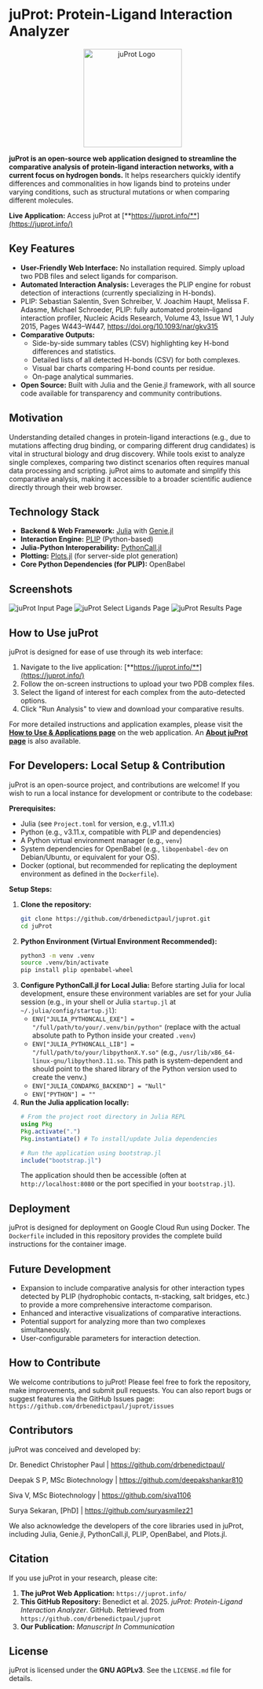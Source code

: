 # juProt: Protein-Ligand Interaction Analyzer

<!-- Optional: If you have a logo image file (e.g., in a folder like `assets/logo.png` in your repo), you can uncomment and use this:
-->
<p align="center">
  <img src="/public/img/juProt_logo.png" alt="juProt Logo" width="200"/>
</p>


<!-- [![License: MIT](https://img.shields.io/badge/License-MIT-blue.svg)](https://opensource.org/licenses/MIT) Replace MIT with your chosen license if different -->

**juProt is an open-source web application designed to streamline the comparative analysis of protein-ligand interaction networks, with a current focus on hydrogen bonds.** It helps researchers quickly identify differences and commonalities in how ligands bind to proteins under varying conditions, such as structural mutations or when comparing different molecules.

**Live Application:** Access juProt at [**https://juprot.info/**](https://juprot.info/)

## Key Features

*   **User-Friendly Web Interface:** No installation required. Simply upload two PDB files and select ligands for comparison.
*   **Automated Interaction Analysis:** Leverages the PLIP engine for robust detection of interactions (currently specializing in H-bonds).
* PLIP: Sebastian Salentin, Sven Schreiber, V. Joachim Haupt, Melissa F. Adasme, Michael Schroeder, PLIP: fully automated protein–ligand interaction profiler, Nucleic Acids Research, Volume 43, Issue W1, 1 July 2015, Pages W443–W447, https://doi.org/10.1093/nar/gkv315
*   **Comparative Outputs:**
    *   Side-by-side summary tables (CSV) highlighting key H-bond differences and statistics.
    *   Detailed lists of all detected H-bonds (CSV) for both complexes.
    *   Visual bar charts comparing H-bond counts per residue.
    *   On-page analytical summaries.
*   **Open Source:** Built with Julia and the Genie.jl framework, with all source code available for transparency and community contributions.

## Motivation

Understanding detailed changes in protein-ligand interactions (e.g., due to mutations affecting drug binding, or comparing different drug candidates) is vital in structural biology and drug discovery. While tools exist to analyze single complexes, comparing two distinct scenarios often requires manual data processing and scripting. juProt aims to automate and simplify this comparative analysis, making it accessible to a broader scientific audience directly through their web browser.

## Technology Stack

*   **Backend & Web Framework:** [Julia](https://julialang.org/) with [Genie.jl](https://genieframework.com/)
*   **Interaction Engine:** [PLIP](https://github.com/pharmai/plip) (Python-based)
*   **Julia-Python Interoperability:** [PythonCall.jl](https://github.com/cjdoris/PythonCall.jl)
*   **Plotting:** [Plots.jl](http://docs.juliaplots.org/latest/) (for server-side plot generation)
*   **Core Python Dependencies (for PLIP):** OpenBabel

## Screenshots

<!-- 
Replace these with actual paths to screenshots in your repository (e.g., create an 'assets' folder)
Example:
-->
![juProt Input Page](./public/img/juProt_input_page.png)
![juProt Select Ligands Page](./public/img/juProt_select_ligands_page.png)
![juProt Results Page](./public/img/aromatase_native_mutant.png)

<!-- *(Please add 2-3 screenshots here showing the juProt interface: e.g., the main upload page, the ligand selection step, and an example of the results page with the plot and tables.)* -->

## How to Use juProt

juProt is designed for ease of use through its web interface:
1.  Navigate to the live application: [**https://juprot.info/**](https://juprot.info/)
2.  Follow the on-screen instructions to upload your two PDB complex files.
3.  Select the ligand of interest for each complex from the auto-detected options.
4.  Click "Run Analysis" to view and download your comparative results.

For more detailed instructions and application examples, please visit the **[How to Use & Applications page](https://juprot.info/how-to-use)** on the web application. An **[About juProt page](https://juprot.info/about)** is also available.

## For Developers: Local Setup & Contribution

juProt is an open-source project, and contributions are welcome! If you wish to run a local instance for development or contribute to the codebase:

**Prerequisites:**
*   Julia (see `Project.toml` for version, e.g., v1.11.x)
*   Python (e.g., v3.11.x, compatible with PLIP and dependencies)
*   A Python virtual environment manager (e.g., `venv`)
*   System dependencies for OpenBabel (e.g., `libopenbabel-dev` on Debian/Ubuntu, or equivalent for your OS).
*   Docker (optional, but recommended for replicating the deployment environment as defined in the `Dockerfile`).

**Setup Steps:**
1.  **Clone the repository:**
    ```bash
    git clone https://github.com/drbenedictpaul/juprot.git
    cd juProt
    ```
2.  **Python Environment (Virtual Environment Recommended):**
    ```bash
    python3 -m venv .venv 
    source .venv/bin/activate 
    pip install plip openbabel-wheel
    ```
3.  **Configure PythonCall.jl for Local Julia:**
    Before starting Julia for local development, ensure these environment variables are set for your Julia session (e.g., in your shell or Julia `startup.jl` at `~/.julia/config/startup.jl`):
    *   `ENV["JULIA_PYTHONCALL_EXE"] = "/full/path/to/your/.venv/bin/python"` (replace with the actual absolute path to Python inside your created `.venv`)
    *   `ENV["JULIA_PYTHONCALL_LIB"] = "/full/path/to/your/libpythonX.Y.so"` (e.g., `/usr/lib/x86_64-linux-gnu/libpython3.11.so`. This path is system-dependent and should point to the shared library of the Python version used to create the venv.)
    *   `ENV["JULIA_CONDAPKG_BACKEND"] = "Null"`
    *   `ENV["PYTHON"] = ""`
4.  **Run the Julia application locally:**
    ```julia
    # From the project root directory in Julia REPL
    using Pkg
    Pkg.activate(".")
    Pkg.instantiate() # To install/update Julia dependencies

    # Run the application using bootstrap.jl
    include("bootstrap.jl") 
    ```
    The application should then be accessible (often at `http://localhost:8080` or the port specified in your `bootstrap.jl`).

## Deployment

juProt is designed for deployment on Google Cloud Run using Docker. The `Dockerfile` included in this repository provides the complete build instructions for the container image.

## Future Development

*   Expansion to include comparative analysis for other interaction types detected by PLIP (hydrophobic contacts, π-stacking, salt bridges, etc.) to provide a more comprehensive interactome comparison.
*   Enhanced and interactive visualizations of comparative interactions.
*   Potential support for analyzing more than two complexes simultaneously.
*   User-configurable parameters for interaction detection.

## How to Contribute

We welcome contributions to juProt! Please feel free to fork the repository, make improvements, and submit pull requests. You can also report bugs or suggest features via the GitHub Issues page: `https://github.com/drbenedictpaul/juprot/issues`

## Contributors

juProt was conceived and developed by:

Dr. Benedict Christopher Paul | https://github.com/drbenedictpaul/

Deepak S P, MSc Biotechnology | https://github.com/deepakshankar810

Siva V, MSc Biotechnology | https://github.com/siva1106

Surya Sekaran, [PhD] | https://github.com/suryasmilez21

We also acknowledge the developers of the core libraries used in juProt, including Julia, Genie.jl, PythonCall.jl, PLIP, OpenBabel, and Plots.jl.

## Citation

If you use juProt in your research, please cite:

1.  **The juProt Web Application:** `https://juprot.info/`
2.  **This GitHub Repository:** Benedict et al. 2025. *juProt: Protein-Ligand Interaction Analyzer*. GitHub. Retrieved from `https://github.com/drbenedictpaul/juprot`
3.  **Our Publication:** *Manuscript In Communication*
    <!-- `Benedict Christopher Paul, Deepak S P, Siva V, & Surya Sekaran. (Year). juProt: A Web Application for Comparative Analysis of Protein-Ligand Interactomes. Journal of Biomedical Informatics, Volume, Pages. DOI.` *(Adjust author list and title if the paper title differs slightly).* -->

## License

juProt is licensed under the **GNU AGPLv3**. See the `LICENSE.md` file for details.
<!-- *(Remember to create a LICENSE.md file and put the MIT license text in it. You can get it from: https://opensource.org/licenses/MIT)* -->